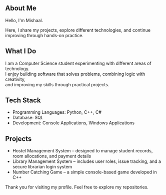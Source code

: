 ## About Me  
Hello, I'm Mishaal.  

Here, I share my projects, explore different technologies, and continue improving through hands-on practice.  

## What I Do  
I am a Computer Science student experimenting with different areas of technology.  
I enjoy building software that solves problems, combining logic with creativity,  
and improving my skills through practical projects.  

## Tech Stack  
- Programming Languages: Python, C++, C#  
- Database: SQL  
- Development: Console Applications, Windows Applications  

## Projects  
- Hostel Management System – designed to manage student records, room allocations, and payment details  
- Library Management System – includes user roles, issue tracking, and a secure librarian login system  
- Number Catching Game – a simple console-based game developed in C++  


Thank you for visiting my profile. Feel free to explore my repositories.  


<!--
**mishaal31/mishaal31** is a ✨ _special_ ✨ repository because its `README.md` (this file) appears on your GitHub profile.

Here are some ideas to get you started:

- 🔭 I’m currently working on ...
- 🌱 I’m currently learning ...
- 👯 I’m looking to collaborate on ...
- 🤔 I’m looking for help with ...
- 💬 Ask me about ...
- 📫 How to reach me: ...
- 😄 Pronouns: ...
- ⚡ Fun fact: ...
-->
